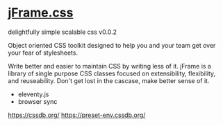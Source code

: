 # [jFrame.css](http://jchck.github.io/jframe/)
delightfully simple scalable css
v0.0.2

Object oriented CSS toolkit designed to help you and your team get over your fear of stylesheets.

Write better and easier to maintain CSS by writing less of it. jFrame is a library of single purpose CSS classes focused on extensibility, flexibility, and reuseability. Don't get lost in the cascase, make better sense of it.

+ eleventy.js
+ browser sync

https://cssdb.org/
https://preset-env.cssdb.org/